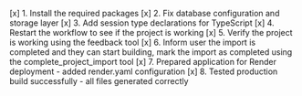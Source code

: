[x] 1. Install the required packages
[x] 2. Fix database configuration and storage layer
[x] 3. Add session type declarations for TypeScript
[x] 4. Restart the workflow to see if the project is working
[x] 5. Verify the project is working using the feedback tool
[x] 6. Inform user the import is completed and they can start building, mark the import as completed using the complete_project_import tool
[x] 7. Prepared application for Render deployment - added render.yaml configuration
[x] 8. Tested production build successfully - all files generated correctly